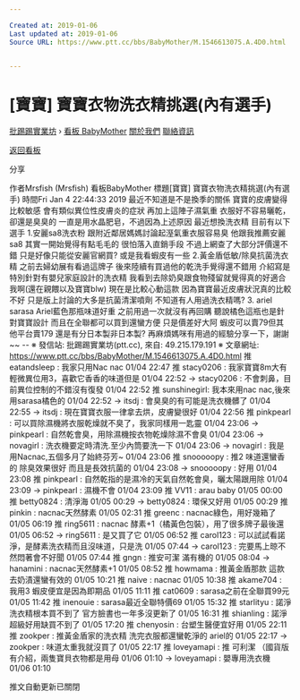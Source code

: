 ```yaml
---

Created at: 2019-01-06
Last updated at: 2019-01-06
Source URL: https://www.ptt.cc/bbs/BabyMother/M.1546613075.A.4D0.html


---
```


# [寶寶] 寶寶衣物洗衣精挑選(內有選手)


[批踢踢實業坊](https://www.ptt.cc/bbs/) › [看板 BabyMother](https://www.ptt.cc/bbs/BabyMother/index.html) [關於我們](https://www.ptt.cc/about.html) [聯絡資訊](https://www.ptt.cc/contact.html)

[返回看板](https://www.ptt.cc/bbs/BabyMother/index.html)

分享

作者Mrsfish (Mrsfish)
看板BabyMother
標題\[寶寶\] 寶寶衣物洗衣精挑選(內有選手)
時間Fri Jan 4 22:44:33 2019
最近不知道是不是換季的關係 寶寶的皮膚變得比較敏感 會有類似異位性皮膚炎的症狀 再加上這陣子濕氣重 衣服好不容易曬乾，卻還是臭臭的 一直是用水晶肥皂，不過因為上述原因 最近想換洗衣精 目前有以下選手 1.安麗sa8洗衣粉 跟附近鄰居媽媽討論起溼氣重衣服容易臭 他跟我推薦安麗sa8 其實一開始覺得有點毛毛的 很怕落入直銷手段 不過上網查了大部分評價還不錯 只是好像只能從安麗官網買? 或是我看蝦皮有一些 2.黃金盾低敏/除臭抗菌洗衣精 之前去婦幼展有看過這牌子 後來陸續有買過他的乾洗手覺得還不錯用 介紹寫是特別針對有嬰兒家庭設計的洗衣精 我看到去除奶臭跟食物殘留就覺得真的好適合我啊(還在親餵以及寶寶blw) 現在是比較心動這款 因為寶寶最近皮膚狀況真的比較不好 只是版上討論的大多是抗菌清潔噴劑 不知道有人用過洗衣精嗎? 3. ariel sarasa Ariel藍色那瓶味道好重 之前用過一次就沒有再回購 聽說橘色這瓶也是針對寶寶設計 而且在全聯都可以買到還蠻方便 只是價差好大阿 蝦皮可以賣79但其他平台賣179 還是有分日本製非日本製? 再麻煩媽咪有用過的經驗分享一下，謝謝~~ -- ※ 發信站: 批踢踢實業坊(ptt.cc), 來自: 49.215.179.191 ※ 文章網址: <https://www.ptt.cc/bbs/BabyMother/M.1546613075.A.4D0.html>
推 eatandsleep : 我家只用Nac nac 01/04 22:47
推 stacy0206 : 我家寶寶8m大有輕微異位用3，喜歡它香香的味道但是 01/04 22:52
→ stacy0206 : 不會刺鼻，目前異位控制的不錯沒有復發 01/04 22:52
推 sunshinegirl: 我本來用nac nac,後來用sarasa橘色的 01/04 22:52
→ itsdj : 會臭臭的有可能是洗衣機髒了 01/04 22:55
→ itsdj : 現在寶寶衣服一律拿去烘，皮膚變很好 01/04 22:56
推 pinkpearl : 可以買除濕機將衣服乾燥就不臭了，我家同樣用一匙靈 01/04 23:06
→ pinkpearl : 自然乾會臭，用除濕機按衣物乾燥除濕不會臭 01/04 23:06
→ novagirl : 洗衣機要定時清洗.至少內筒要洗一下 01/04 23:06
→ novagirl : 我是用Nacnac,五個多月了始終芬芳~ 01/04 23:06
推 snooooopy : 推2 味道還蠻香的 除臭效果很好 而且是長效抗菌的 01/04 23:08
→ snooooopy : 好用 01/04 23:08
推 pinkpearl : 自然乾指的是濕冷的天氣自然乾會臭，曬太陽跟用除 01/04 23:09
→ pinkpearl : 濕機不會 01/04 23:09
推 VV11 : arau baby 01/05 00:00
推 betty0824 : 清淨海 01/05 00:29
→ betty0824 : 環保又好用 01/05 00:29
推 pinkin : nacnac天然酵素 01/05 02:31
推 greenc : nacnac綠色，用好幾箱了 01/05 06:19
推 ring5611 : nacnac 酵素+1（橘黃色包裝），用了很多牌子最後還 01/05 06:52
→ ring5611 : 是又買了它 01/05 06:52
推 carol123 : 可以試試看諾淨，是酵素洗衣精而且沒味道，只是洗 01/05 07:44
→ carol123 : 完要馬上晾不然悶著會不好聞 01/05 07:44
推 gngn : 推安可潔 滿有機的 01/05 08:04
→ hanamini : nacnac天然酵素+1 01/05 08:52
推 howmama : 推黃金盾那款 這款去奶漬還蠻有效的 01/05 10:21
推 naive : nacnac 01/05 10:38
推 akame704 : 我用3 蝦皮便宜是因為即期品 01/05 11:11
推 cat0609 : sarasa之前在全聯買99元 01/05 11:42
推 inenouie : sarasa最近全聯特價69 01/05 15:32
推 starlityu : 諾淨洗衣精根本買不到了 官方臉書也一年多沒更新了 01/05 16:31
推 shianling : 諾淨超級好用缺買不到了 01/05 17:20
推 chenyosin : 台塑生醫便宜好用 01/05 22:11
推 zookper : 推黃金盾家的洗衣精 洗完衣服都還蠻乾淨的 ariel的 01/05 22:17
→ zookper : 味道太重我就沒買了 01/05 22:17
推 loveyamapi : 推 可利潔 （國貨版 有介紹，兩隻寶貝衣物都是用母 01/06 01:10
→ loveyamapi : 嬰專用洗衣機 01/06 01:10

推文自動更新已關閉

